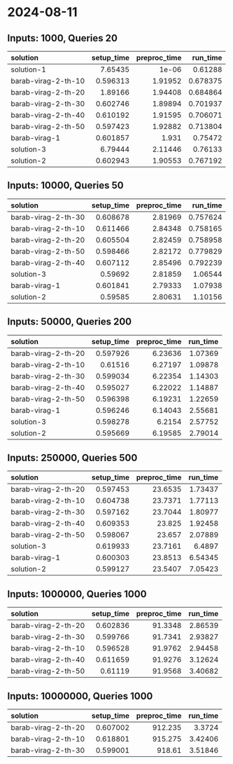 # 2024-08-11

## Inputs: 1000, Queries 20

| solution            |   setup_time |   preproc_time |   run_time |
|:--------------------|-------------:|---------------:|-----------:|
| solution-1          |     7.65435  |        1e-06   |   0.61288  |
| barab-virag-2-th-10 |     0.596313 |        1.91952 |   0.678375 |
| barab-virag-2-th-20 |     1.89166  |        1.94408 |   0.684864 |
| barab-virag-2-th-30 |     0.602746 |        1.89894 |   0.701937 |
| barab-virag-2-th-40 |     0.610192 |        1.91595 |   0.706071 |
| barab-virag-2-th-50 |     0.597423 |        1.92882 |   0.713804 |
| barab-virag-1       |     0.601857 |        1.931   |   0.75472  |
| solution-3          |     6.79444  |        2.11446 |   0.76133  |
| solution-2          |     0.602943 |        1.90553 |   0.767192 |

## Inputs: 10000, Queries 50

| solution            |   setup_time |   preproc_time |   run_time |
|:--------------------|-------------:|---------------:|-----------:|
| barab-virag-2-th-30 |     0.608678 |        2.81969 |   0.757624 |
| barab-virag-2-th-10 |     0.611466 |        2.84348 |   0.758165 |
| barab-virag-2-th-20 |     0.605504 |        2.82459 |   0.758958 |
| barab-virag-2-th-50 |     0.598466 |        2.82172 |   0.779829 |
| barab-virag-2-th-40 |     0.607112 |        2.85496 |   0.792239 |
| solution-3          |     0.59692  |        2.81859 |   1.06544  |
| barab-virag-1       |     0.601841 |        2.79333 |   1.07938  |
| solution-2          |     0.59585  |        2.80631 |   1.10156  |

## Inputs: 50000, Queries 200

| solution            |   setup_time |   preproc_time |   run_time |
|:--------------------|-------------:|---------------:|-----------:|
| barab-virag-2-th-20 |     0.597926 |        6.23636 |    1.07369 |
| barab-virag-2-th-10 |     0.61516  |        6.27197 |    1.09878 |
| barab-virag-2-th-30 |     0.599034 |        6.22354 |    1.14303 |
| barab-virag-2-th-40 |     0.595027 |        6.22022 |    1.14887 |
| barab-virag-2-th-50 |     0.596398 |        6.19231 |    1.22659 |
| barab-virag-1       |     0.596246 |        6.14043 |    2.55681 |
| solution-3          |     0.598278 |        6.2154  |    2.57752 |
| solution-2          |     0.595669 |        6.19585 |    2.79014 |

## Inputs: 250000, Queries 500

| solution            |   setup_time |   preproc_time |   run_time |
|:--------------------|-------------:|---------------:|-----------:|
| barab-virag-2-th-20 |     0.597453 |        23.6535 |    1.73437 |
| barab-virag-2-th-10 |     0.604738 |        23.7371 |    1.77113 |
| barab-virag-2-th-30 |     0.597162 |        23.7044 |    1.80977 |
| barab-virag-2-th-40 |     0.609353 |        23.825  |    1.92458 |
| barab-virag-2-th-50 |     0.598067 |        23.657  |    2.07889 |
| solution-3          |     0.619933 |        23.7161 |    6.4897  |
| barab-virag-1       |     0.600303 |        23.8513 |    6.54345 |
| solution-2          |     0.599127 |        23.5407 |    7.05423 |

## Inputs: 1000000, Queries 1000

| solution            |   setup_time |   preproc_time |   run_time |
|:--------------------|-------------:|---------------:|-----------:|
| barab-virag-2-th-20 |     0.602836 |        91.3348 |    2.86539 |
| barab-virag-2-th-30 |     0.599766 |        91.7341 |    2.93827 |
| barab-virag-2-th-10 |     0.596528 |        91.9762 |    2.94458 |
| barab-virag-2-th-40 |     0.611659 |        91.9276 |    3.12624 |
| barab-virag-2-th-50 |     0.61119  |        91.9568 |    3.40682 |

## Inputs: 10000000, Queries 1000

| solution            |   setup_time |   preproc_time |   run_time |
|:--------------------|-------------:|---------------:|-----------:|
| barab-virag-2-th-20 |     0.607002 |        912.235 |    3.3724  |
| barab-virag-2-th-10 |     0.618801 |        915.275 |    3.42406 |
| barab-virag-2-th-30 |     0.599001 |        918.61  |    3.51846 |
